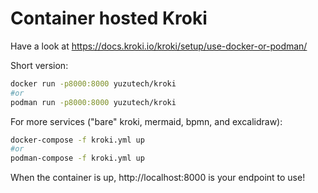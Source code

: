 # Container hosted Kroki

Have a look at https://docs.kroki.io/kroki/setup/use-docker-or-podman/

Short version:

```bash
docker run -p8000:8000 yuzutech/kroki
#or
podman run -p8000:8000 yuzutech/kroki
```

For more services ("bare" kroki, mermaid, bpmn, and excalidraw):

```bash
docker-compose -f kroki.yml up
#or
podman-compose -f kroki.yml up
```

When the container is up, http://localhost:8000 is your endpoint to use!
